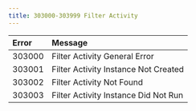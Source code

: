 ```yaml
---
title: 303000-303999 Filter Activity
---
```

<table class="table table-hover">
<thead align="left">
<tr>
<th>Error</th>
<th>Message</th>
</tr>
</thead>
<tbody>
<tr>
<td>303000</td>
<td>Filter Activity General Error</td>
</tr>
<tr>
<td>303001</td>
<td>Filter Activity Instance Not Created</td>
</tr>
<tr>
<td>303002</td>
<td>Filter Activity Not Found</td>
</tr>
<tr>
<td>303003</td>
<td>Filter Activity Instance Did Not Run</td>
</tr>
</tbody>
</table>